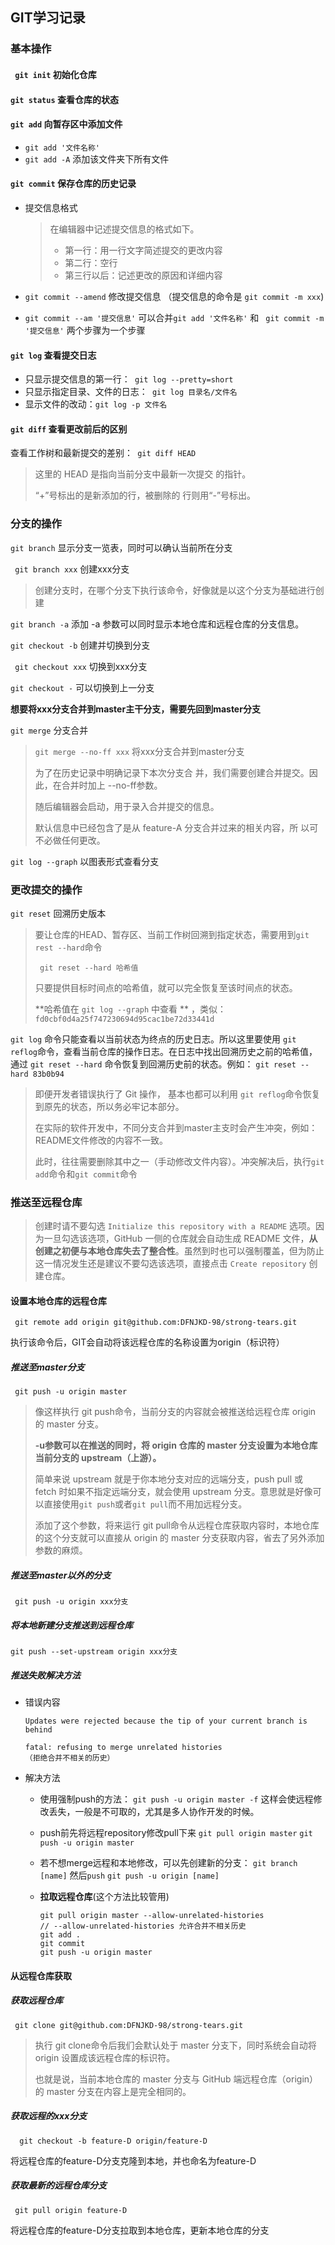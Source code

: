 ## GIT学习记录

### 基本操作

#### ``` git init``` 初始化仓库

#### ```git status``` 查看仓库的状态

#### ```git add``` 向暂存区中添加文件

- `git add '文件名称' `
- `git add -A` 添加该文件夹下所有文件

#### ```git commit``` 保存仓库的历史记录

- 提交信息格式

  > 在编辑器中记述提交信息的格式如下。
  >
  > - 第一行：用一行文字简述提交的更改内容 
  > - 第二行：空行 
  > - 第三行以后：记述更改的原因和详细内容

- `git commit --amend` 修改提交信息 （提交信息的命令是 `git commit -m xxx`)

- `git commit --am '提交信息'` 可以合并`git add '文件名称'` 和 ` git commit -m '提交信息'` 两个步骤为一个步骤

#### ```git log``` 查看提交日志

- 只显示提交信息的第一行：``` git log --pretty=short```
- 只显示指定目录、文件的日志：``` git log 目录名/文件名```
- 显示文件的改动：```git log -p 文件名```

#### ```git diff``` 查看更改前后的区别

查看工作树和最新提交的差别：``` git diff HEAD```

> 这里的 HEAD 是指向当前分支中最新一次提交 的指针。
>
> “+”号标出的是新添加的行，被删除的 行则用“-”号标出。

### 分支的操作

```git branch``` 显示分支一览表，同时可以确认当前所在分支

``` git branch xxx``` 创建xxx分支

> 创建分支时，在哪个分支下执行该命令，好像就是以这个分支为基础进行创建

``` git branch -a ``` 添加 -a 参数可以同时显示本地仓库和远程仓库的分支信息。

``` git checkout -b ``` 创建并切换到分支

``` git checkout xxx``` 切换到xxx分支

``` git checkout - ``` 可以切换到上一分支

**想要将xxx分支合并到master主干分支，需要先回到master分支**

``` git merge ``` 分支合并

> ``` git merge --no-ff xxx ```  将xxx分支合并到master分支
>
> 为了在历史记录中明确记录下本次分支合 并，我们需要创建合并提交。因此，在合并时加上 --no-ff参数。
>
> 随后编辑器会启动，用于录入合并提交的信息。
>
> 默认信息中已经包含了是从 feature-A 分支合并过来的相关内容，所 以可不必做任何更改。

``` git log --graph ``` 以图表形式查看分支

### 更改提交的操作

``` git reset ``` 回溯历史版本

> 要让仓库的HEAD、暂存区、当前工作树回溯到指定状态，需要用到`git rest --hard`命令
>
> ``` git reset --hard 哈希值``` 
>
> 只要提供目标时间点的哈希值，就可以完全恢复至该时间点的状态。
>
> **哈希值在 ``` git log --graph ``` 中查看 ** ，类似： ```fd0cbf0d4a25f747230694d95cac1be72d33441d```

```git log``` 命令只能查看以当前状态为终点的历史日志。所以这里要使用 ```git reflog```命令，查看当前仓库的操作日志。在日志中找出回溯历史之前的哈希值，通过 ```git reset --hard``` 命令恢复到回溯历史前的状态。例如： `git reset --hard 83b0b94`

> 即便开发者错误执行了 Git 操作， 基本也都可以利用 ```git reflog```命令恢复到原先的状态，所以务必牢记本部分。
>
> 在实际的软件开发中，不同分支合并到master主支时会产生冲突，例如：README文件修改的内容不一致。
>
> 此时，往往需要删除其中之一（手动修改文件内容）。冲突解决后，执行`git add`命令和`git commit`命令

### 推送至远程仓库

> 创建时请不要勾选 ```Initialize this repository with a README``` 选项。因为一旦勾选该选项，GitHub 一侧的仓库就会自动生成 README 文件，**从创建之初便与本地仓库失去了整合性**。虽然到时也可以强制覆盖，但为防止这一情况发生还是建议不要勾选该选项，直接点击 ```Create repository``` 创建仓库。

#### 设置本地仓库的远程仓库

``` git remote add origin git@github.com:DFNJKD-98/strong-tears.git``` 

执行该命令后，GIT会自动将该远程仓库的名称设置为origin（标识符）

##### 推送至master分支

``` git push -u origin master``` 

> 像这样执行 git push命令，当前分支的内容就会被推送给远程仓库 origin 的 master 分支。
>
> **-u参数可以在推送的同时，将 origin 仓库的 master 分支设置为本地仓库当前分支的 upstream（上游）。**
>
> 简单来说 upstream 就是于你本地分支对应的远端分支，push pull 或 fetch 时如果不指定远端分支，就会使用 upstream 分支。意思就是好像可以直接使用`git push`或者`git pull`而不用加远程分支。
>
> 添加了这个参数，将来运行 git pull命令从远程仓库获取内容时，本地仓库的这个分支就可以直接从 origin 的 master 分支获取内容，省去了另外添加参数的麻烦。

##### 推送至master以外的分支

``` git push -u origin xxx分支``` 

##### 将本地新建分支推送到远程仓库

`git push --set-upstream origin xxx分支`

##### 推送失败解决方法

- 错误内容

  ````
  Updates were rejected because the tip of your current branch is behind
  ````

  ```
  fatal: refusing to merge unrelated histories
  （拒绝合并不相关的历史）
  ```

- 解决方法

  - 使用强制push的方法：
    `git push -u origin master -f`
    这样会使远程修改丢失，一般是不可取的，尤其是多人协作开发的时候。

  - push前先将远程repository修改pull下来
    `git pull origin master`
    `git push -u origin master`

  - 若不想merge远程和本地修改，可以先创建新的分支：
    `git branch [name]`
    然后`push`
    `git push -u origin [name]`
    
  - **拉取远程仓库**(这个方法比较管用)
    
    ```
    git pull origin master --allow-unrelated-histories
    // --allow-unrelated-histories 允许合并不相关历史
    git add .
    git commit
    git push -u origin master
    ```


#### 从远程仓库获取

##### 获取远程仓库

``` git clone git@github.com:DFNJKD-98/strong-tears.git```

> 执行 git clone命令后我们会默认处于 master 分支下，同时系统会自动将 origin 设置成该远程仓库的标识符。
>
> 也就是说，当前本地仓库的 master 分支与 GitHub 端远程仓库（origin）的 master 分支在内容上是完全相同的。

##### 获取远程的xxx分支

```  git checkout -b feature-D origin/feature-D```

将远程仓库的feature-D分支克隆到本地，并也命名为feature-D

##### 获取最新的远程仓库分支

``` git pull origin feature-D```

将远程仓库的feature-D分支拉取到本地仓库，更新本地仓库的分支



